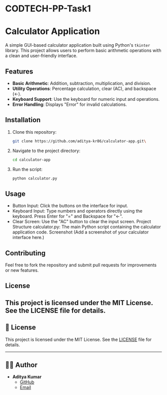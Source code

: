 # CODTECH-PP-Task1
# Calculator Application

A simple GUI-based calculator application built using Python's `tkinter` library. This project allows users to perform basic arithmetic operations with a clean and user-friendly interface.

## Features

- **Basic Arithmetic**: Addition, subtraction, multiplication, and division.
- **Utility Operations**: Percentage calculation, clear (AC), and backspace (←).
- **Keyboard Support**: Use the keyboard for numeric input and operations.
- **Error Handling**: Displays "Error" for invalid calculations.

## Installation

1. Clone this repository:
   ```bash
   git clone https://github.com/aditya-kr86/calculator-app.git\
   ```
2. Navigate to the project directory:
   ```bash
   cd calculator-app
   ```
3. Run the script:
   ```bash
   python calculator.py
   ```
## Usage
- Button Input: Click the buttons on the interface for input.
- Keyboard Input: Type numbers and operators directly using the keyboard. Press Enter for "=" and Backspace for "←".
- Clear Screen: Use the "AC" button to clear the input screen.
Project Structure
calculator.py: The main Python script containing the calculator application code.
Screenshot
(Add a screenshot of your calculator interface here.)

## Contributing
Feel free to fork the repository and submit pull requests for improvements or new features.

## License
This project is licensed under the MIT License. See the LICENSE file for details.
---

## 📜 License
This project is licensed under the MIT License. See the [LICENSE](./LICENSE) file for details.

---

## 🧑‍💻 Author
- **Aditya Kumar**  
  - [GitHub](https://github.com/aditya-kr86)  
  - [Email](mailto:adityakumargupta082003@gmail.com)  
